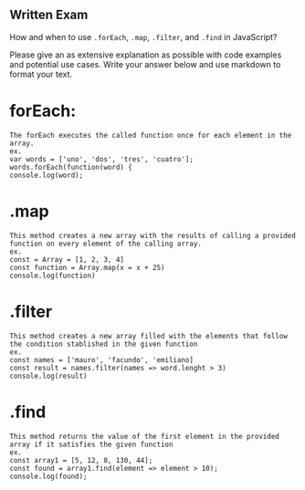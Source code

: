 ## Written Exam

How and when to use `.forEach`, `.map`, `.filter`, and `.find` in JavaScript?

Please give an as extensive explanation as possible with code examples and potential use cases. Write your answer below and use markdown to format your text.

# forEach:

    The forEach executes the called function once for each element in the array.
    ex.
    var words = ['uno', 'dos', 'tres', 'cuatro'];
    words.forEach(function(word) {
    console.log(word);

# .map

    This method creates a new array with the results of calling a provided function on every element of the calling array.
    ex.
    const = Array = [1, 2, 3, 4]
    const function = Array.map(x = x + 25)
    console.log(function)

# .filter

    This method creates a new array filled with the elements that follow the condition stablished in the given function
    ex.
    const names = ['mauro', 'facundo', 'emiliano]
    const result = names.filter(names => word.lenght > 3)
    console.log(result)

# .find

    This method returns the value of the first element in the provided array if it satisfies the given function
    ex.
    const array1 = [5, 12, 8, 130, 44];
    const found = array1.find(element => element > 10);
    console.log(found);
